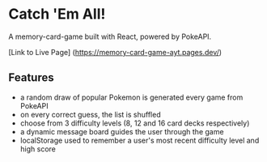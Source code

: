 # Catch 'Em All!

A memory-card-game built with React, powered by PokeAPI.

[Link to Live Page] (https://memory-card-game-ayt.pages.dev/)

## Features

- a random draw of popular Pokemon is generated every game from PokeAPI
- on every correct guess, the list is shuffled
- choose from 3 difficulty levels (8, 12 and 16 card decks respectively)
- a dynamic message board guides the user through the game
- localStorage used to remember a user's most recent difficulty level and high score
